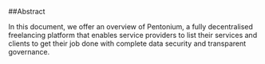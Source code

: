 ##Abstract

In this document, we offer an overview of Pentonium, a fully decentralised freelancing platform that enables service providers to list their services and clients to get their job done with complete data security and transparent governance.
